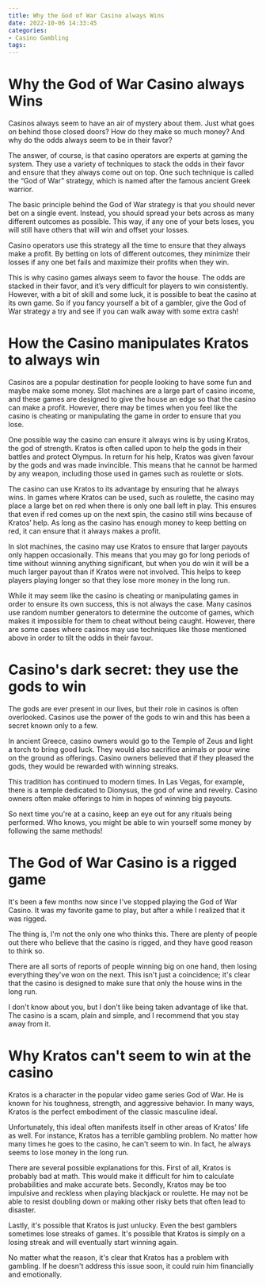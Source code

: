 ```yaml
---
title: Why the God of War Casino always Wins
date: 2022-10-06 14:33:45
categories:
- Casino Gambling
tags:
---
```



#  Why the God of War Casino always Wins

Casinos always seem to have an air of mystery about them. Just what goes on behind those closed doors? How do they make so much money? And why do the odds always seem to be in their favor?

The answer, of course, is that casino operators are experts at gaming the system. They use a variety of techniques to stack the odds in their favor and ensure that they always come out on top. One such technique is called the “God of War” strategy, which is named after the famous ancient Greek warrior.

The basic principle behind the God of War strategy is that you should never bet on a single event. Instead, you should spread your bets across as many different outcomes as possible. This way, if any one of your bets loses, you will still have others that will win and offset your losses.

 Casino operators use this strategy all the time to ensure that they always make a profit. By betting on lots of different outcomes, they minimize their losses if any one bet fails and maximize their profits when they win.

This is why casino games always seem to favor the house. The odds are stacked in their favor, and it’s very difficult for players to win consistently. However, with a bit of skill and some luck, it is possible to beat the casino at its own game. So if you fancy yourself a bit of a gambler, give the God of War strategy a try and see if you can walk away with some extra cash!

#  How the Casino manipulates Kratos to always win

Casinos are a popular destination for people looking to have some fun and maybe make some money. Slot machines are a large part of casino income, and these games are designed to give the house an edge so that the casino can make a profit. However, there may be times when you feel like the casino is cheating or manipulating the game in order to ensure that you lose.

One possible way the casino can ensure it always wins is by using Kratos, the god of strength. Kratos is often called upon to help the gods in their battles and protect Olympus. In return for his help, Kratos was given favour by the gods and was made invincible. This means that he cannot be harmed by any weapon, including those used in games such as roulette or slots.

The casino can use Kratos to its advantage by ensuring that he always wins. In games where Kratos can be used, such as roulette, the casino may place a large bet on red when there is only one ball left in play. This ensures that even if red comes up on the next spin, the casino still wins because of Kratos’ help. As long as the casino has enough money to keep betting on red, it can ensure that it always makes a profit.

In slot machines, the casino may use Kratos to ensure that larger payouts only happen occasionally. This means that you may go for long periods of time without winning anything significant, but when you do win it will be a much larger payout than if Kratos were not involved. This helps to keep players playing longer so that they lose more money in the long run.

While it may seem like the casino is cheating or manipulating games in order to ensure its own success, this is not always the case. Many casinos use random number generators to determine the outcome of games, which makes it impossible for them to cheat without being caught. However, there are some cases where casinos may use techniques like those mentioned above in order to tilt the odds in their favour.

#  Casino's dark secret: they use the gods to win

The gods are ever present in our lives, but their role in casinos is often overlooked. Casinos use the power of the gods to win and this has been a secret known only to a few.

In ancient Greece, casino owners would go to the Temple of Zeus and light a torch to bring good luck. They would also sacrifice animals or pour wine on the ground as offerings. Casino owners believed that if they pleased the gods, they would be rewarded with winning streaks.

This tradition has continued to modern times. In Las Vegas, for example, there is a temple dedicated to Dionysus, the god of wine and revelry. Casino owners often make offerings to him in hopes of winning big payouts.

So next time you're at a casino, keep an eye out for any rituals being performed. Who knows, you might be able to win yourself some money by following the same methods!

#  The God of War Casino is a rigged game 

It's been a few months now since I've stopped playing the God of War Casino. It was my favorite game to play, but after a while I realized that it was rigged.

The thing is, I'm not the only one who thinks this. There are plenty of people out there who believe that the casino is rigged, and they have good reason to think so.

There are all sorts of reports of people winning big on one hand, then losing everything they've won on the next. This isn't just a coincidence; it's clear that the casino is designed to make sure that only the house wins in the long run.

I don't know about you, but I don't like being taken advantage of like that. The casino is a scam, plain and simple, and I recommend that you stay away from it.

#  Why Kratos can't seem to win at the casino

Kratos is a character in the popular video game series God of War. He is known for his toughness, strength, and aggressive behavior. In many ways, Kratos is the perfect embodiment of the classic masculine ideal.

Unfortunately, this ideal often manifests itself in other areas of Kratos' life as well. For instance, Kratos has a terrible gambling problem. No matter how many times he goes to the casino, he can't seem to win. In fact, he always seems to lose money in the long run.

There are several possible explanations for this. First of all, Kratos is probably bad at math. This would make it difficult for him to calculate probabilities and make accurate bets. Secondly, Kratos may be too impulsive and reckless when playing blackjack or roulette. He may not be able to resist doubling down or making other risky bets that often lead to disaster.

Lastly, it's possible that Kratos is just unlucky. Even the best gamblers sometimes lose streaks of games. It's possible that Kratos is simply on a losing streak and will eventually start winning again.

No matter what the reason, it's clear that Kratos has a problem with gambling. If he doesn't address this issue soon, it could ruin him financially and emotionally.